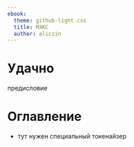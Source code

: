 ```yaml
---
ebook:
  theme: github-light.css
  title: МЭКС
  author: aliczin
---
```


# Удачно

предисловие

# Оглавление

- тут нужен специальный токенайзер
